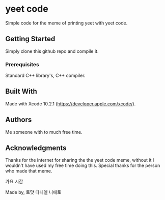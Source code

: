 # yeet code

Simple code for the meme of printing yeet with yeet code.

## Getting Started

Simply clone this github repo and compile it.

### Prerequisites

Standard C++ library's, C++ compiler.

## Built With

Made with Xcode 10.2.1 (https://developer.apple.com/xcode/).

## Authors

Me someone with to much free time.

## Acknowledgments

Thanks for the internet for sharing the the yeet code meme, without it I wouldn't have used my free time doing this.
Special thanks for the person who made that meme.


가요 시간

Made by, 토맛 다니엘 니에토
